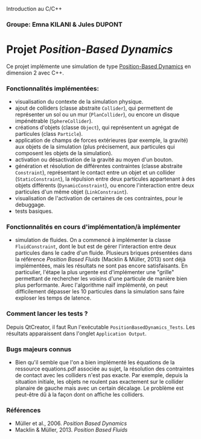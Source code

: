 Introduction au C/C++
### Groupe: Emna KILANI & Jules DUPONT
# Projet *Position-Based Dynamics*
Ce projet implémente une simulation de type [Position-Based Dynamics](https://matthias-research.github.io/pages/publications/posBasedDyn.pdf) en dimension 2 avec C++.

### Fonctionnalités implémentées:
- visualisation du contexte de la simulation physique.
- ajout de colliders (classe abstraite `Collider`), qui permettent de représenter un sol ou un mur (`PlanCollider`), ou encore un disque impénétrable (`SphereCollider`).
- créations d'objets (classe `Object`), qui représentent un agrégat de particules (class `Particle`).
- application de champs de forces extérieures (par exemple, la gravité) aux objets de la simulation (plus précisement, aux particules qui composent les objets de la simulation).
- activation ou désactivation de la gravité au moyen d'un bouton.
- génération et résolution de différentes contraintes (classe abstraite `Constraint`), représentant le contact entre un objet et un collider (`StaticConstraint`), la répulsion entre deux particules appartenant à des objets différents (`DynamicConstraint`), ou encore l'interaction entre deux particules d'un même objet (`LinkConstraint`).
- visualisation de l'activation de certaines de ces contraintes, pour le debuggage.
- tests basiques.

### Fonctionnalités en cours d'implémentation/à implémenter
- simulation de fluides. On a commencé à implémenter la classe `FluidConstraint`, dont le but est de gérer l'interaction entre deux particules dans le cadre d'un fluide. Plusieurs briques présentées dans la référence _Position Based Fluids_ (Macklin & Müller, 2013) sont déjà implémentées, mais les résultats ne sont pas encore satisfaisants. En particulier, l'étape la plus urgente est d'implémenter une "grille" permettant de rechercher les voisins d'une particule de manière bien plus performante. Avec l'algorithme naïf implémenté, on peut difficilement dépasser les 10 particules dans la simulation sans faire exploser les temps de latence.

### Comment lancer les tests ?
Depuis QtCreator, il faut Run l'exécutable `PositionBasedDynamics_Tests`. Les résultats apparaissent dans l'onglet `Application Output`.

### Bugs majeurs connus
- Bien qu'il semble que l'on a bien implémenté les équations de la ressource equations.pdf associée au sujet, la résolution des contraintes de contact avec les colliders n'est pas exacte. Par exemple, depuis la situation initiale, les objets ne roulent pas exactement sur le collider planaire de gauche mais avec un certain décalage. Le problème est peut-être dû à la façon dont on affiche les colliders.

### Références
- Müller et al., 2006. _Position Based Dynamics_
- Macklin & Müller, 2013. _Position Based Fluids_
